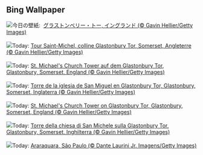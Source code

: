 ## Bing Wallpaper
![](https://www.bing.com/th?id=OHR.GlastonburyScenic_JA-JP9733045581_UHD.jpg&w=1000)今日の壁紙: &nbsp;[グラストンベリー・トー, イングランド (© Gavin Hellier/Getty Images)](https://www.bing.com/th?id=OHR.GlastonburyScenic_JA-JP9733045581_UHD.jpg)
<br><br/>
![](https://www.bing.com/th?id=OHR.GlastonburyScenic_FR-FR0937508877_UHD.jpg&w=1000)Today: [Tour Saint-Michel, colline Glastonbury Tor, Somerset, Angleterre (© Gavin Hellier/Getty Images)](https://www.bing.com/th?id=OHR.GlastonburyScenic_FR-FR0937508877_UHD.jpg)
<br><br/>
![](https://www.bing.com/th?id=OHR.GlastonburyScenic_DE-DE4536606439_UHD.jpg&w=1000)Today: [St. Michael's Church Tower auf dem Glastonbury Tor, Glastonbury, Somerset, England (© Gavin Hellier/Getty Images)](https://www.bing.com/th?id=OHR.GlastonburyScenic_DE-DE4536606439_UHD.jpg)
<br><br/>
![](https://www.bing.com/th?id=OHR.GlastonburyScenic_ES-ES1318845810_UHD.jpg&w=1000)Today: [Torre de la iglesia de San Miguel en Glastonbury Tor, Glastonbury, Somerset, Inglaterra (© Gavin Hellier/Getty Images)](https://www.bing.com/th?id=OHR.GlastonburyScenic_ES-ES1318845810_UHD.jpg)
<br><br/>
![](https://www.bing.com/th?id=OHR.GlastonburyScenic_EN-GB0067703807_UHD.jpg&w=1000)Today: [St. Michael's Church Tower on Glastonbury Tor, Glastonbury, Somerset, England (© Gavin Hellier/Getty Images)](https://www.bing.com/th?id=OHR.GlastonburyScenic_EN-GB0067703807_UHD.jpg)
<br><br/>
![](https://www.bing.com/th?id=OHR.GlastonburyScenic_IT-IT6655365731_UHD.jpg&w=1000)Today: [Torre della chiesa di San Michele sulla Glastonbury Tor, Glastonbury, Somerset, Inghilterra (© Gavin Hellier/Getty Images)](https://www.bing.com/th?id=OHR.GlastonburyScenic_IT-IT6655365731_UHD.jpg)
<br><br/>
![](https://www.bing.com/th?id=OHR.Araraquara_PT-BR8567454542_UHD.jpg&w=1000)Today: [Araraquara, São Paulo (© Dante Laurini Jr. Imagens/Getty Images)](https://www.bing.com/th?id=OHR.Araraquara_PT-BR8567454542_UHD.jpg)
<br><br/>
